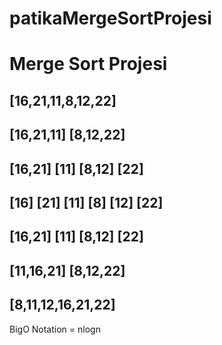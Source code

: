 # patikaMergeSortProjesi

# Merge Sort Projesi


[16,21,11,8,12,22]
---
[16,21,11]  [8,12,22]
---
[16,21] [11] [8,12] [22]
---
[16] [21] [11] [8] [12] [22]
---
[16,21] [11] [8,12] [22]
---
[11,16,21] [8,12,22]
---
[8,11,12,16,21,22]
---


BigO Notation = nlogn


